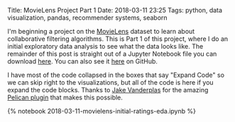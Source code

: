 Title: MovieLens Project Part 1
Date: 2018-03-11 23:25
Tags: python, data visualization, pandas, recommender systems, seaborn

I'm beginning a project on the [MovieLens](https://grouplens.org/datasets/movielens/) dataset to learn about collaborative filtering algorithms. This is Part 1 of this project, where I do an initial exploratory data analysis to see what the data looks like. The remainder of this post is straight out of a Jupyter Notebook file you can download [here](/notebooks/2018-03-11-movielens-initial-ratings-eda.ipynb). You can also see it [here](https://github.com/benlindsay/movielens-analysis/blob/master/notebooks/01_Initial_Ratings_EDA.ipynb) on GitHub.


I have most of the code collapsed in the boxes that say "Expand Code" so we can skip right to the visualizations, but all of the code is here if you expand the code blocks. Thanks to [Jake Vanderplas](http://vanderplas.com/) for the amazing [Pelican plugin](https://github.com/getpelican/pelican-plugins/tree/master/liquid_tags) that makes this possible.


{% notebook 2018-03-11-movielens-initial-ratings-eda.ipynb %}

